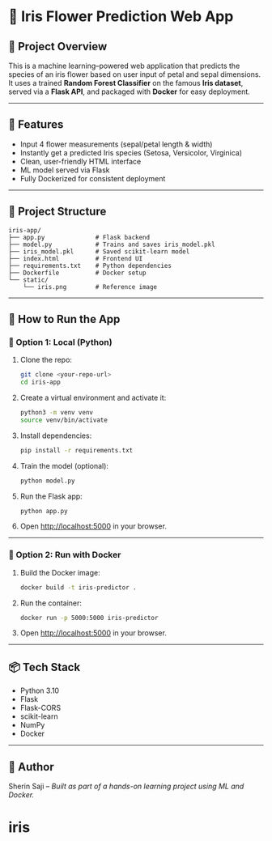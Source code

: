 # 🌼 Iris Flower Prediction Web App

## 📄 Project Overview

This is a machine learning–powered web application that predicts the species of an iris flower based on user input of petal and sepal dimensions.  
It uses a trained **Random Forest Classifier** on the famous **Iris dataset**, served via a **Flask API**, and packaged with **Docker** for easy deployment.

---

## 🧠 Features

- Input 4 flower measurements (sepal/petal length & width)
- Instantly get a predicted Iris species (Setosa, Versicolor, Virginica)
- Clean, user-friendly HTML interface
- ML model served via Flask
- Fully Dockerized for consistent deployment

---

## 📁 Project Structure

```
iris-app/
├── app.py              # Flask backend
├── model.py            # Trains and saves iris_model.pkl
├── iris_model.pkl      # Saved scikit-learn model
├── index.html          # Frontend UI
├── requirements.txt    # Python dependencies
├── Dockerfile          # Docker setup
└── static/
    └── iris.png        # Reference image
```

---

## 🚀 How to Run the App

### 🧪 Option 1: Local (Python)

1. Clone the repo:

   ```bash
   git clone <your-repo-url>
   cd iris-app
   ```

2. Create a virtual environment and activate it:

   ```bash
   python3 -m venv venv
   source venv/bin/activate
   ```

3. Install dependencies:

   ```bash
   pip install -r requirements.txt
   ```

4. Train the model (optional):

   ```bash
   python model.py
   ```

5. Run the Flask app:

   ```bash
   python app.py
   ```

6. Open [http://localhost:5000](http://localhost:5000) in your browser.

---

### 🐳 Option 2: Run with Docker

1. Build the Docker image:

   ```bash
   docker build -t iris-predictor .
   ```

2. Run the container:

   ```bash
   docker run -p 5000:5000 iris-predictor
   ```

3. Open [http://localhost:5000](http://localhost:5000) in your browser.

---

## 📦 Tech Stack

- Python 3.10
- Flask
- Flask-CORS
- scikit-learn
- NumPy
- Docker

---

## 📝 Author

Sherin Saji – _Built as part of a hands-on learning project using ML and Docker._
# iris
